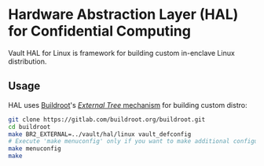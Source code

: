 # Hardware Abstraction Layer (HAL) for Confidential Computing

Vault HAL for Linux is framework for building custom in-enclave Linux distribution.

## Usage

HAL uses [Buildroot](https://buildroot.org/)'s [_External Tree_ mechanism](https://buildroot.org/downloads/manual/manual.html#outside-br-custom) for building custom distro:

```bash
git clone https://gitlab.com/buildroot.org/buildroot.git
cd buildroot
make BR2_EXTERNAL=../vault/hal/linux vault_defconfig
# Execute 'make menuconfig' only if you want to make additional configuration changes to Buildroot.
make menuconfig
make
```
